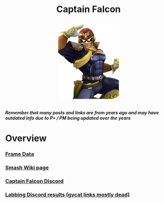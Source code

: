 <div id="toc">
  <ul align="center" style="list-style: none">
      <summary> <h1>
        Captain Falcon
        <p><img src="/Images/Characters/Captain Falcon.png" alt="Captain.png"></p>
  </ul>
</div>

<h4> <i>Remember that many posts and links are from years ago and may have outdated info due to P+ / PM being updated over the years</i>

<h1> Overview
<h3> <a href="https://rukaidata.com/P+/Captain%20Falcon/">Frame Data</a>
<h3> <a href="https://www.ssbwiki.com/Captain_Falcon_(PM)">Smash Wiki page</a>
<h3> <a href="https://discord.com/invite/C2gwyjk">Captain Falcon Discord</a>
<h3> <a href="https://www.reddit.com/r/SSBPM/comments/btcczy/labbing_discord_results_captain_falcon/">Labbing Discord results (gycat links mostly dead)</a>